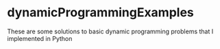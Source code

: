 dynamicProgrammingExamples
==========================

These are some solutions to basic dynamic programming problems that I implemented in Python
